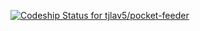 [![Codeship Status for tjlav5/pocket-feeder](https://codeship.com/projects/819cedf0-2a8a-0133-14cd-06837d37cd95/status?branch=master)](https://codeship.com/projects/98304)
